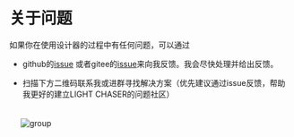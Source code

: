 # 关于问题

如果你在使用设计器的过程中有任何问题，可以通过

- github的[issue](https://github.com/xiaopujun/light-chaser/issues)
  或者gitee的[issue](https://gitee.com/xiaopujun/light-chaser/issues)来向我反馈。我会尽快处理并给出反馈。

- 扫描下方二维码联系我或进群寻找解决方案（优先建议通过issue反馈，帮助我更好的建立LIGHT CHASER的问题社区）

<div style="display: flex">
    <div style="padding: 20px"><img alt="group" src="https://i.072333.xyz/file/41cf54e2af01d8e35efc9.jpg"></div>
</div>
